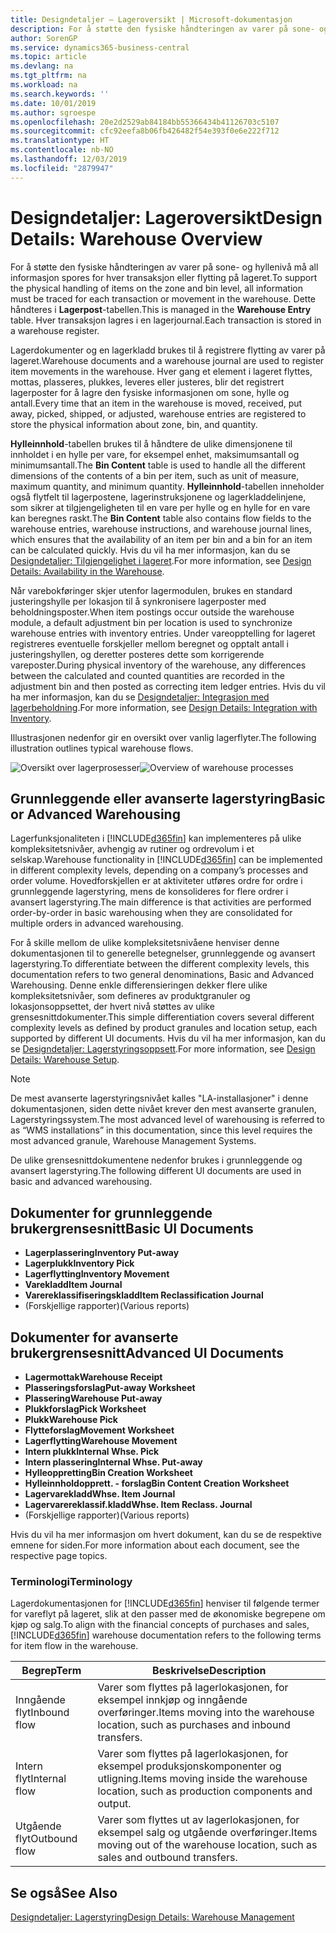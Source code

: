 ```yaml
---
title: Designdetaljer – Lageroversikt | Microsoft-dokumentasjon
description: For å støtte den fysiske håndteringen av varer på sone- og hyllenivå må all informasjon spores for hver transaksjon eller flytting på lageret. Dette håndteres i **Lagerpost**-tabellen. Hver transaksjon lagres i en lagerjournal.
author: SorenGP
ms.service: dynamics365-business-central
ms.topic: article
ms.devlang: na
ms.tgt_pltfrm: na
ms.workload: na
ms.search.keywords: ''
ms.date: 10/01/2019
ms.author: sgroespe
ms.openlocfilehash: 20e2d2529ab84184bb55366434b41126703c5107
ms.sourcegitcommit: cfc92eefa8b06fb426482f54e393f0e6e222f712
ms.translationtype: HT
ms.contentlocale: nb-NO
ms.lasthandoff: 12/03/2019
ms.locfileid: "2879947"
---
```

# <a name="design-details-warehouse-overview"></a><span data-ttu-id="f23e7-105">Designdetaljer: Lageroversikt</span><span class="sxs-lookup"><span data-stu-id="f23e7-105">Design Details: Warehouse Overview</span></span>
<span data-ttu-id="f23e7-106">For å støtte den fysiske håndteringen av varer på sone- og hyllenivå må all informasjon spores for hver transaksjon eller flytting på lageret.</span><span class="sxs-lookup"><span data-stu-id="f23e7-106">To support the physical handling of items on the zone and bin level, all information must be traced for each transaction or movement in the warehouse.</span></span> <span data-ttu-id="f23e7-107">Dette håndteres i **Lagerpost**-tabellen.</span><span class="sxs-lookup"><span data-stu-id="f23e7-107">This is managed in the **Warehouse Entry** table.</span></span> <span data-ttu-id="f23e7-108">Hver transaksjon lagres i en lagerjournal.</span><span class="sxs-lookup"><span data-stu-id="f23e7-108">Each transaction is stored in a warehouse register.</span></span>  

<span data-ttu-id="f23e7-109">Lagerdokumenter og en lagerkladd brukes til å registrere flytting av varer på lageret.</span><span class="sxs-lookup"><span data-stu-id="f23e7-109">Warehouse documents and a warehouse journal are used to register item movements in the warehouse.</span></span> <span data-ttu-id="f23e7-110">Hver gang et element i lageret flyttes, mottas, plasseres, plukkes, leveres eller justeres, blir det registrert lagerposter for å lagre den fysiske informasjonen om sone, hylle og antall.</span><span class="sxs-lookup"><span data-stu-id="f23e7-110">Every time that an item in the warehouse is moved, received, put away, picked, shipped, or adjusted, warehouse entries are registered to store the physical information about zone, bin, and quantity.</span></span>

<span data-ttu-id="f23e7-111">**Hylleinnhold**-tabellen brukes til å håndtere de ulike dimensjonene til innholdet i en hylle per vare, for eksempel enhet, maksimumsantall og minimumsantall.</span><span class="sxs-lookup"><span data-stu-id="f23e7-111">The **Bin Content** table is used to handle all the different dimensions of the contents of a bin per item, such as unit of measure, maximum quantity, and minimum quantity.</span></span> <span data-ttu-id="f23e7-112">**Hylleinnhold**-tabellen inneholder også flytfelt til lagerpostene, lagerinstruksjonene og lagerkladdelinjene, som sikrer at tilgjengeligheten til en vare per hylle og en hylle for en vare kan beregnes raskt.</span><span class="sxs-lookup"><span data-stu-id="f23e7-112">The **Bin Content** table also contains flow fields to the warehouse entries, warehouse instructions, and warehouse journal lines, which ensures that the availability of an item per bin and a bin for an item can be calculated quickly.</span></span> <span data-ttu-id="f23e7-113">Hvis du vil ha mer informasjon, kan du se [Designdetaljer: Tilgjengelighet i lageret](design-details-availability-in-the-warehouse.md).</span><span class="sxs-lookup"><span data-stu-id="f23e7-113">For more information, see [Design Details: Availability in the Warehouse](design-details-availability-in-the-warehouse.md).</span></span>  

<span data-ttu-id="f23e7-114">Når varebokføringer skjer utenfor lagermodulen, brukes en standard justeringshylle per lokasjon til å synkronisere lagerposter med beholdningsposter.</span><span class="sxs-lookup"><span data-stu-id="f23e7-114">When item postings occur outside the warehouse module, a default adjustment bin per location is used to synchronize warehouse entries with inventory entries.</span></span> <span data-ttu-id="f23e7-115">Under vareopptelling for lageret registreres eventuelle forskjeller mellom beregnet og opptalt antall i justeringshyllen, og deretter posteres dette som korrigerende vareposter.</span><span class="sxs-lookup"><span data-stu-id="f23e7-115">During physical inventory of the warehouse, any differences between the calculated and counted quantities are recorded in the adjustment bin and then posted as correcting item ledger entries.</span></span> <span data-ttu-id="f23e7-116">Hvis du vil ha mer informasjon, kan du se [Designdetaljer: Integrasjon med lagerbeholdning](design-details-integration-with-inventory.md).</span><span class="sxs-lookup"><span data-stu-id="f23e7-116">For more information, see [Design Details: Integration with Inventory](design-details-integration-with-inventory.md).</span></span>  

<span data-ttu-id="f23e7-117">Illustrasjonen nedenfor gir en oversikt over vanlig lagerflyter.</span><span class="sxs-lookup"><span data-stu-id="f23e7-117">The following illustration outlines typical warehouse flows.</span></span>  

<span data-ttu-id="f23e7-118">![Oversikt over lagerprosesser](media/design_details_warehouse_management_overview.png "Oversikt over lagerprosesser")</span><span class="sxs-lookup"><span data-stu-id="f23e7-118">![Overview of warehouse processes](media/design_details_warehouse_management_overview.png "Overview of warehouse processes")</span></span>  

## <a name="basic-or-advanced-warehousing"></a><span data-ttu-id="f23e7-119">Grunnleggende eller avanserte lagerstyring</span><span class="sxs-lookup"><span data-stu-id="f23e7-119">Basic or Advanced Warehousing</span></span>  
<span data-ttu-id="f23e7-120">Lagerfunksjonaliteten i [!INCLUDE[d365fin](includes/d365fin_md.md)] kan implementeres på ulike kompleksitetsnivåer, avhengig av rutiner og ordrevolum i et selskap.</span><span class="sxs-lookup"><span data-stu-id="f23e7-120">Warehouse functionality in [!INCLUDE[d365fin](includes/d365fin_md.md)] can be implemented in different complexity levels, depending on a company’s processes and order volume.</span></span> <span data-ttu-id="f23e7-121">Hovedforskjellen er at aktiviteter utføres ordre for ordre i grunnleggende lagerstyring, mens de konsolideres for flere ordrer i avansert lagerstyring.</span><span class="sxs-lookup"><span data-stu-id="f23e7-121">The main difference is that activities are performed order-by-order in basic warehousing when they are consolidated for multiple orders in advanced warehousing.</span></span>  

 <span data-ttu-id="f23e7-122">For å skille mellom de ulike kompleksitetsnivåene henviser denne dokumentasjonen til to generelle betegnelser, grunnleggende og avansert lagerstyring.</span><span class="sxs-lookup"><span data-stu-id="f23e7-122">To differentiate between the different complexity levels, this documentation refers to two general denominations, Basic and Advanced Warehousing.</span></span> <span data-ttu-id="f23e7-123">Denne enkle differensieringen dekker flere ulike kompleksitetsnivåer, som defineres av produktgranuler og lokasjonsoppsettet, der hvert nivå støttes av ulike grensesnittdokumenter.</span><span class="sxs-lookup"><span data-stu-id="f23e7-123">This simple differentiation covers several different complexity levels as defined by product granules and location setup, each supported by different UI documents.</span></span> <span data-ttu-id="f23e7-124">Hvis du vil ha mer informasjon, kan du se [Designdetaljer: Lagerstyringsoppsett](design-details-warehouse-setup.md).</span><span class="sxs-lookup"><span data-stu-id="f23e7-124">For more information, see [Design Details: Warehouse Setup](design-details-warehouse-setup.md).</span></span>  

> [!NOTE]  
>  <span data-ttu-id="f23e7-125">De mest avanserte lagerstyringsnivået kalles "LA-installasjoner" i denne dokumentasjonen, siden dette nivået krever den mest avanserte granulen, Lagerstyringssystem.</span><span class="sxs-lookup"><span data-stu-id="f23e7-125">The most advanced level of warehousing is referred to as “WMS installations” in this documentation, since this level requires the most advanced granule, Warehouse Management Systems.</span></span>  

 <span data-ttu-id="f23e7-126">De ulike grensesnittdokumentene nedenfor brukes i grunnleggende og avansert lagerstyring.</span><span class="sxs-lookup"><span data-stu-id="f23e7-126">The following different UI documents are used in basic and advanced warehousing.</span></span>  

## <a name="basic-ui-documents"></a><span data-ttu-id="f23e7-127">Dokumenter for grunnleggende brukergrensesnitt</span><span class="sxs-lookup"><span data-stu-id="f23e7-127">Basic UI Documents</span></span>  

-   <span data-ttu-id="f23e7-128">**Lagerplassering**</span><span class="sxs-lookup"><span data-stu-id="f23e7-128">**Inventory Put-away**</span></span>  
-   <span data-ttu-id="f23e7-129">**Lagerplukk**</span><span class="sxs-lookup"><span data-stu-id="f23e7-129">**Inventory Pick**</span></span>  
-   <span data-ttu-id="f23e7-130">**Lagerflytting**</span><span class="sxs-lookup"><span data-stu-id="f23e7-130">**Inventory Movement**</span></span>  
-   <span data-ttu-id="f23e7-131">**Varekladd**</span><span class="sxs-lookup"><span data-stu-id="f23e7-131">**Item Journal**</span></span>  
-   <span data-ttu-id="f23e7-132">**Varereklassifiseringskladd**</span><span class="sxs-lookup"><span data-stu-id="f23e7-132">**Item Reclassification Journal**</span></span>  
-   <span data-ttu-id="f23e7-133">(Forskjellige rapporter)</span><span class="sxs-lookup"><span data-stu-id="f23e7-133">(Various reports)</span></span>  

## <a name="advanced-ui-documents"></a><span data-ttu-id="f23e7-134">Dokumenter for avanserte brukergrensesnitt</span><span class="sxs-lookup"><span data-stu-id="f23e7-134">Advanced UI Documents</span></span>  

-   <span data-ttu-id="f23e7-135">**Lagermottak**</span><span class="sxs-lookup"><span data-stu-id="f23e7-135">**Warehouse Receipt**</span></span>  
-   <span data-ttu-id="f23e7-136">**Plasseringsforslag**</span><span class="sxs-lookup"><span data-stu-id="f23e7-136">**Put-away Worksheet**</span></span>  
-   <span data-ttu-id="f23e7-137">**Plassering**</span><span class="sxs-lookup"><span data-stu-id="f23e7-137">**Warehouse Put-away**</span></span>  
-   <span data-ttu-id="f23e7-138">**Plukkforslag**</span><span class="sxs-lookup"><span data-stu-id="f23e7-138">**Pick Worksheet**</span></span>  
-   <span data-ttu-id="f23e7-139">**Plukk**</span><span class="sxs-lookup"><span data-stu-id="f23e7-139">**Warehouse Pick**</span></span>  
-   <span data-ttu-id="f23e7-140">**Flytteforslag**</span><span class="sxs-lookup"><span data-stu-id="f23e7-140">**Movement Worksheet**</span></span>  
-   <span data-ttu-id="f23e7-141">**Lagerflytting**</span><span class="sxs-lookup"><span data-stu-id="f23e7-141">**Warehouse Movement**</span></span>  
-   <span data-ttu-id="f23e7-142">**Intern plukk**</span><span class="sxs-lookup"><span data-stu-id="f23e7-142">**Internal Whse. Pick**</span></span>  
-   <span data-ttu-id="f23e7-143">**Intern plassering**</span><span class="sxs-lookup"><span data-stu-id="f23e7-143">**Internal Whse. Put-away**</span></span>  
-   <span data-ttu-id="f23e7-144">**Hylleoppretting**</span><span class="sxs-lookup"><span data-stu-id="f23e7-144">**Bin Creation Worksheet**</span></span>  
-   <span data-ttu-id="f23e7-145">**Hylleinnholdopprett. - forslag**</span><span class="sxs-lookup"><span data-stu-id="f23e7-145">**Bin Content Creation Worksheet**</span></span>  
-   <span data-ttu-id="f23e7-146">**Lagervarekladd**</span><span class="sxs-lookup"><span data-stu-id="f23e7-146">**Whse. Item Journal**</span></span>  
-   <span data-ttu-id="f23e7-147">**Lagervarereklassif.kladd**</span><span class="sxs-lookup"><span data-stu-id="f23e7-147">**Whse. Item Reclass. Journal**</span></span>  
-   <span data-ttu-id="f23e7-148">(Forskjellige rapporter)</span><span class="sxs-lookup"><span data-stu-id="f23e7-148">(Various reports)</span></span>  

<span data-ttu-id="f23e7-149">Hvis du vil ha mer informasjon om hvert dokument, kan du se de respektive emnene for siden.</span><span class="sxs-lookup"><span data-stu-id="f23e7-149">For more information about each document, see the respective page topics.</span></span>  

### <a name="terminology"></a><span data-ttu-id="f23e7-150">Terminologi</span><span class="sxs-lookup"><span data-stu-id="f23e7-150">Terminology</span></span>  
<span data-ttu-id="f23e7-151">Lagerdokumentasjonen for [!INCLUDE[d365fin](includes/d365fin_md.md)] henviser til følgende termer for vareflyt på lageret, slik at den passer med de økonomiske begrepene om kjøp og salg.</span><span class="sxs-lookup"><span data-stu-id="f23e7-151">To align with the financial concepts of purchases and sales, [!INCLUDE[d365fin](includes/d365fin_md.md)] warehouse documentation refers to the following terms for item flow in the warehouse.</span></span>  

|<span data-ttu-id="f23e7-152">Begrep</span><span class="sxs-lookup"><span data-stu-id="f23e7-152">Term</span></span>|<span data-ttu-id="f23e7-153">Beskrivelse</span><span class="sxs-lookup"><span data-stu-id="f23e7-153">Description</span></span>|  
|----------|---------------------------------------|  
|<span data-ttu-id="f23e7-154">Inngående flyt</span><span class="sxs-lookup"><span data-stu-id="f23e7-154">Inbound flow</span></span>|<span data-ttu-id="f23e7-155">Varer som flyttes på lagerlokasjonen, for eksempel innkjøp og inngående overføringer.</span><span class="sxs-lookup"><span data-stu-id="f23e7-155">Items moving into the warehouse location, such as purchases and inbound transfers.</span></span>|  
|<span data-ttu-id="f23e7-156">Intern flyt</span><span class="sxs-lookup"><span data-stu-id="f23e7-156">Internal flow</span></span>|<span data-ttu-id="f23e7-157">Varer som flyttes på lagerlokasjonen, for eksempel produksjonskomponenter og utligning.</span><span class="sxs-lookup"><span data-stu-id="f23e7-157">Items moving inside the warehouse location, such as production components and output.</span></span>|  
|<span data-ttu-id="f23e7-158">Utgående flyt</span><span class="sxs-lookup"><span data-stu-id="f23e7-158">Outbound flow</span></span>|<span data-ttu-id="f23e7-159">Varer som flyttes ut av lagerlokasjonen, for eksempel salg og utgående overføringer.</span><span class="sxs-lookup"><span data-stu-id="f23e7-159">Items moving out of the warehouse location, such as sales and outbound transfers.</span></span>|  

## <a name="see-also"></a><span data-ttu-id="f23e7-160">Se også</span><span class="sxs-lookup"><span data-stu-id="f23e7-160">See Also</span></span>  
 [<span data-ttu-id="f23e7-161">Designdetaljer: Lagerstyring</span><span class="sxs-lookup"><span data-stu-id="f23e7-161">Design Details: Warehouse Management</span></span>](design-details-warehouse-management.md)
